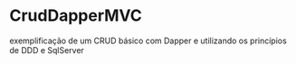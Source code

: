 # CrudDapperMVC
exemplificação de um CRUD básico com Dapper e utilizando os princípios de DDD e SqlServer
